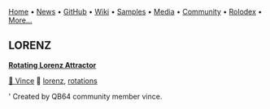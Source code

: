 [Home](https://qb64.com) • [News](/news.md) • [GitHub](/github.md) • [Wiki](/wiki.md) • [Samples](/samples.md) • [Media](/media.md) • [Community](/community.md) • [Rolodex](/rolodex.md) • [More...](/more.md)

## LORENZ

**[Rotating Lorenz Attractor](lorenz-attractor/index.md)**

[🐝 Vince](vince.md) 🔗 [lorenz](lorenz.md), [rotations](rotations.md)

' Created by QB64 community member vince.
